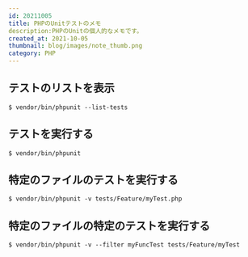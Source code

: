 ```yaml
---
id: 20211005
title: PHPのUnitテストのメモ
description:PHPのUnitの個人的なメモです。
created_at: 2021-10-05
thumbnail: blog/images/note_thumb.png
category: PHP
---
```


## テストのリストを表示

```injectablephp
$ vendor/bin/phpunit --list-tests
```

## テストを実行する

```injectablephp
$ vendor/bin/phpunit 
```

## 特定のファイルのテストを実行する

```injectablephp
$ vendor/bin/phpunit -v tests/Feature/myTest.php
```

## 特定のファイルの特定のテストを実行する
```injectablephp
$ vendor/bin/phpunit -v --filter myFuncTest tests/Feature/myTest 
```
